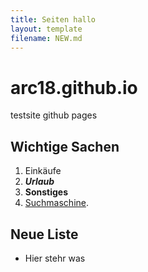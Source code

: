 ```yaml
---
title: Seiten hallo
layout: template
filename: NEW.md
--- 
```


# arc18.github.io
testsite github pages
## Wichtige Sachen
1. Einkäufe
2. ___Urlaub___
3. __Sonstiges__
4. [Suchmaschine](https://www.google.com).

## __Neue Liste__
- Hier stehr was
